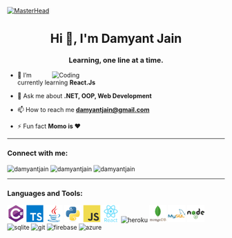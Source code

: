 [![MasterHead](https://res.cloudinary.com/dvzegd9aq/image/upload/v1721765568/Screenshot-2024-05-29-at-6-42-56-PM_wkqhyb.png)](https://www.linkedin.com/in/damyant/)

<h1 align="center">Hi 👋, I'm Damyant Jain</h1>
<h3 align="center">Learning, one line at a time.</h3>

<img align="right" alt="Coding" width="400" src="https://cdn.dribbble.com/users/1162077/screenshots/3848914/programmer.gif">

- 🌱 I’m currently learning **React.Js**

- 💬 Ask me about **.NET, OOP, Web Development**

- 📫 How to reach me **damyantjain@gmail.com**

- ⚡ Fun fact **Momo is ❤️**

---

<h3 align="left">Connect with me:</h3>
<p align="left">
  <a href="https://linkedin.com/in/damyantjain" target="blank" style="text-decoration: none;">
    <img align="center" src="https://raw.githubusercontent.com/rahuldkjain/github-profile-readme-generator/master/src/images/icons/Social/linked-in-alt.svg" alt="damyantjain" height="30" width="40" />
  </a>
  <a href="https://twitter.com/damyantjain" target="blank" style="text-decoration: none;">
    <img align="center" src="https://raw.githubusercontent.com/rahuldkjain/github-profile-readme-generator/master/src/images/icons/Social/twitter.svg" alt="damyantjain" height="30" width="40" />
  </a>
  <a href="https://instagram.com/damyantjain" target="blank" style="text-decoration: none;">
    <img align="center" src="https://raw.githubusercontent.com/rahuldkjain/github-profile-readme-generator/master/src/images/icons/Social/instagram.svg" alt="damyantjain" height="30" width="40" />
  </a>
</p>

---

<h3 align="left">Languages and Tools:</h3>
<p align="left"> 
  <img src="https://raw.githubusercontent.com/devicons/devicon/master/icons/csharp/csharp-original.svg" alt="csharp" width="40" height="40" style="border: none; text-decoration: none;" /> 
  <img src="https://raw.githubusercontent.com/devicons/devicon/master/icons/typescript/typescript-original.svg" alt="typescript" width="40" height="40" style="border: none; text-decoration: none;" /> 
  <img src="https://raw.githubusercontent.com/devicons/devicon/master/icons/java/java-original.svg" alt="java" width="40" height="40" style="border: none; text-decoration: none;" /> 
  <img src="https://raw.githubusercontent.com/devicons/devicon/master/icons/python/python-original.svg" alt="python" width="40" height="40" style="border: none; text-decoration: none;" /> 
  <img src="https://raw.githubusercontent.com/devicons/devicon/master/icons/javascript/javascript-original.svg" alt="javascript" width="40" height="40" style="border: none; text-decoration: none;" /> 
  <img src="https://raw.githubusercontent.com/devicons/devicon/master/icons/react/react-original-wordmark.svg" alt="react" width="40" height="40" style="border: none; text-decoration: none;" /> 
  <img src="https://www.vectorlogo.zone/logos/heroku/heroku-icon.svg" alt="heroku" width="40" height="40" style="border: none; text-decoration: none;" /> 
  <img src="https://raw.githubusercontent.com/devicons/devicon/master/icons/mongodb/mongodb-original-wordmark.svg" alt="mongodb" width="40" height="40" style="border: none; text-decoration: none;" /> 
  <img src="https://raw.githubusercontent.com/devicons/devicon/master/icons/mysql/mysql-original-wordmark.svg" alt="mysql" width="40" height="40" style="border: none; text-decoration: none;" /> 
  <img src="https://raw.githubusercontent.com/devicons/devicon/master/icons/nodejs/nodejs-original-wordmark.svg" alt="nodejs" width="40" height="40" style="border: none; text-decoration: none;" /> 
  <img src="https://www.vectorlogo.zone/logos/sqlite/sqlite-icon.svg" alt="sqlite" width="40" height="40" style="border: none; text-decoration: none;" />   
  <img src="https://www.vectorlogo.zone/logos/git-scm/git-scm-icon.svg" alt="git" width="40" height="40" style="border: none; text-decoration: none;" /> 
  <img src="https://www.vectorlogo.zone/logos/firebase/firebase-icon.svg" alt="firebase" width="40" height="40" style="border: none; text-decoration: none;" /> 
  <img src="https://www.vectorlogo.zone/logos/microsoft_azure/microsoft_azure-icon.svg" alt="azure" width="40" height="40" style="border: none; text-decoration: none;" /> 

</p>
